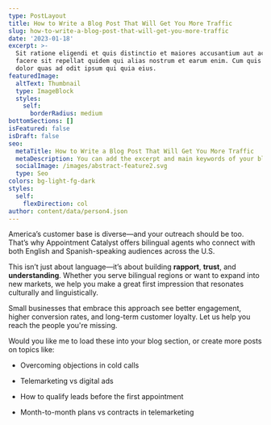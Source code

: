 ```yaml
---
type: PostLayout
title: How to Write a Blog Post That Will Get You More Traffic
slug: how-to-write-a-blog-post-that-will-get-you-more-traffic
date: '2023-01-18'
excerpt: >-
  Sit ratione eligendi et quis distinctio et maiores accusantium aut accusamus
  facere sit repellat quidem qui alias nostrum et earum enim. Cum quis sint eos
  dolor quas ad odit ipsum qui quia eius.
featuredImage:
  altText: Thumbnail
  type: ImageBlock
  styles:
    self:
      borderRadius: medium
bottomSections: []
isFeatured: false
isDraft: false
seo:
  metaTitle: How to Write a Blog Post That Will Get You More Traffic
  metaDescription: You can add the excerpt and main keywords of your blog post here.
  socialImage: /images/abstract-feature2.svg
  type: Seo
colors: bg-light-fg-dark
styles:
  self:
    flexDirection: col
author: content/data/person4.json
---
```

America’s customer base is diverse—and your outreach should be too. That’s why Appointment Catalyst offers bilingual agents who connect with both English and Spanish-speaking audiences across the U.S.

This isn’t just about language—it’s about building **rapport**, **trust**, and **understanding**. Whether you serve bilingual regions or want to expand into new markets, we help you make a great first impression that resonates culturally and linguistically.

Small businesses that embrace this approach see better engagement, higher conversion rates, and long-term customer loyalty. Let us help you reach the people you're missing.



Would you like me to load these into your blog section, or create more posts on topics like:

*   Overcoming objections in cold calls

*   Telemarketing vs digital ads

*   How to qualify leads before the first appointment

*   Month-to-month plans vs contracts in telemarketing


